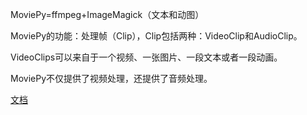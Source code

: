 MoviePy=ffmpeg+ImageMagick（文本和动图）

MoviePy的功能：处理帧（Clip），Clip包括两种：VideoClip和AudioClip。

VideoClips可以来自于一个视频、一张图片、一段文本或者一段动画。

MoviePy不仅提供了视频处理，还提供了音频处理。  

[文档](https://zulko.github.io/moviepy/ref/ref.html)

